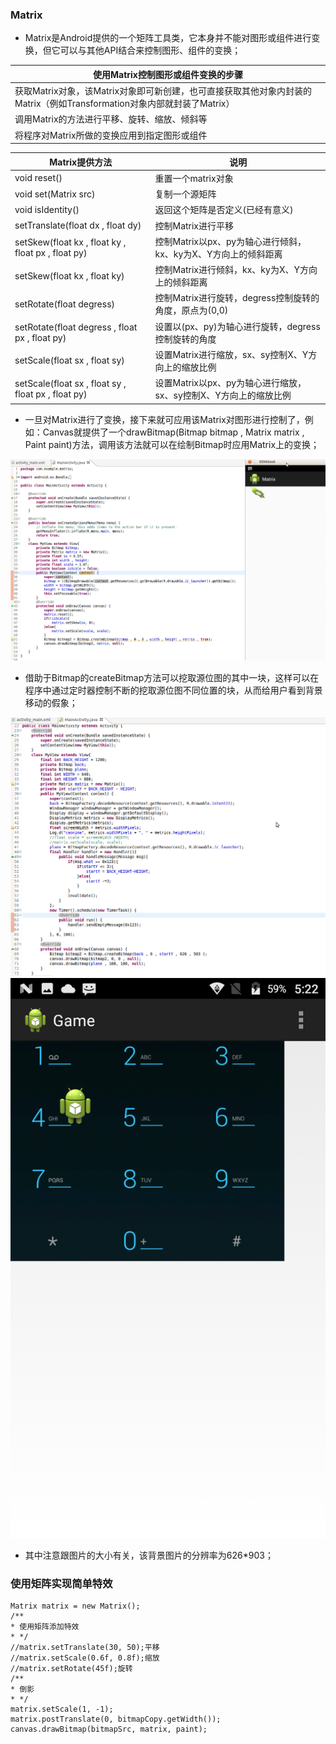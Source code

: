### Matrix
+ Matrix是Android提供的一个矩阵工具类，它本身并不能对图形或组件进行变换，但它可以与其他API结合来控制图形、组件的变换；

|使用Matrix控制图形或组件变换的步骤|
|------|
|获取Matrix对象，该Matrix对象即可新创建，也可直接获取其他对象内封装的Matrix（例如Transformation对象内部就封装了Matrix）|
|调用Matrix的方法进行平移、旋转、缩放、倾斜等|
|将程序对Matrix所做的变换应用到指定图形或组件|

|Matrix提供方法|说明|
|------|------|
|void reset()|重置一个matrix对象|
|void set(Matrix src)|复制一个源矩阵|
|void isIdentity()|返回这个矩阵是否定义(已经有意义)|
|setTranslate(float dx , float dy)|控制Matrix进行平移|
|setSkew(float kx , float ky , float px , float py)|控制Matrix以px、py为轴心进行倾斜，kx、ky为X、Y方向上的倾斜距离|
|setSkew(float kx , float ky)|控制Matrix进行倾斜，kx、ky为X、Y方向上的倾斜距离|
|setRotate(float degress)|控制Matrix进行旋转，degress控制旋转的角度，原点为(0,0)|
|setRotate(float degress , float px , float py)|设置以(px、py)为轴心进行旋转，degress控制旋转的角度|
|setScale(float sx , float sy)|设置Matrix进行缩放，sx、sy控制X、Y方向上的缩放比例|
|setScale(float sx , float sy , float px , float py)|设置Matrix以px、py为轴心进行缩放，sx、sy控制X、Y方向上的缩放比例|

+ 一旦对Matrix进行了变换，接下来就可应用该Matrix对图形进行控制了，例如：Canvas就提供了一个drawBitmap(Bitmap bitmap , Matrix matrix , Paint paint)方法，调用该方法就可以在绘制Bitmap时应用Matrix上的变换；

![image](https://github.com/ningbaoqi/View/blob/master/gif/pic1-12.jpg)

+ 借助于Bitmap的createBitmap方法可以挖取源位图的其中一块，这样可以在程序中通过定时器控制不断的挖取源位图不同位置的块，从而给用户看到背景移动的假象；

![image](https://github.com/ningbaoqi/View/blob/master/gif/pic1-13.jpg)
![image](https://github.com/ningbaoqi/View/blob/master/gif/pic1-14.jpg)

+ 其中注意跟图片的大小有关，该背景图片的分辨率为626*903；

### 使用矩阵实现简单特效

```
Matrix matrix = new Matrix();
/**
* 使用矩阵添加特效
* */
//matrix.setTranslate(30, 50);平移
//matrix.setScale(0.6f, 0.8f);缩放
//matrix.setRotate(45f);旋转
/**
* 倒影
* */
matrix.setScale(1, -1);
matrix.postTranslate(0, bitmapCopy.getWidth());
canvas.drawBitmap(bitmapSrc, matrix, paint);
```
